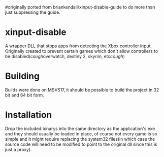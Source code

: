 #originally ported from  briankendall/xinput-disable-guide to do more than just suppressing the guide.

# xinput-disable
A wrapper DLL that stops apps from detecting the Xbox controller input. Originally created to prevent certain games which don't allow controllers to be disabled(*cough*overwatch, destiny 2, skyrim, etc*cough*)

# Building
Builds were done on MSVS17, it should be possible to build the project in 32 bit and 64 bit form.  

# Installation
Drop the included binarys into the same directory as the application's exe and they should usually be loaded in place, of course not every game is so simple and it might require replacing the system32 files(in which case the source code will need to be modified to point to the original dll since this is just a proxy).

